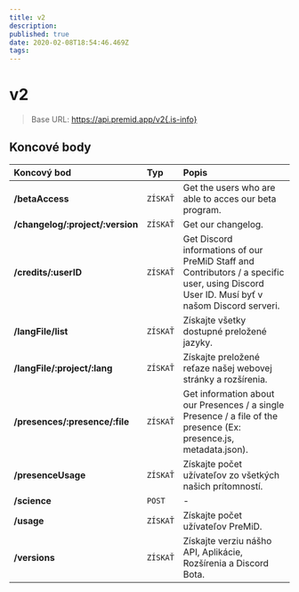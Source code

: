 ```yaml
---
title: v2
description:
published: true
date: 2020-02-08T18:54:46.469Z
tags:
---
```


# v2

> Base URL: https://api.premid.app/v2{.is-info}


## Koncové body

<table>
  <thead>
    <tr>
      <th style="text-align:left">Koncový bod</th>
      <th style="text-align:left">Typ</th>
      <th style="text-align:left">Popis</th>
    </tr>
  </thead>
  <tbody>
    <tr>
      <td style="text-align:left"><b>/betaAccess</b>
      </td>
      <td style="text-align:left"><code>ZÍSKAŤ</code></td>
      <td style="text-align:left">Get the users who are able to acces our beta program.</td>
    </tr>
    <tr>
      <td style="text-align:left"><b>/changelog/:project/:version</b>
      </td>
      <td style="text-align:left"><code>ZÍSKAŤ</code></td>
      <td style="text-align:left">Get our changelog.</td>
    </tr>
    <tr>
      <td style="text-align:left"><b>/credits/:userID</b>
      </td>
      <td style="text-align:left"><code>ZÍSKAŤ</code></td>
      <td style="text-align:left">Get Discord informations of our PreMiD Staff and Contributors / a specific user, using Discord User ID. Musí byť v našom Discord serveri.</td>
    </tr>
    <tr>
      <td style="text-align:left"><b>/langFile/list</b>
      </td>
      <td style="text-align:left"><code>ZÍSKAŤ</code></td>
      <td style="text-align:left">Získajte všetky dostupné preložené jazyky.</td>
    </tr>
    <tr>
      <td style="text-align:left"><b>/langFile/:project/:lang</b>
      </td>
      <td style="text-align:left"><code>ZÍSKAŤ</code></td>
      <td style="text-align:left">Získajte preložené reťaze našej webovej stránky a rozšírenia.</td>
    </tr>
    <tr>
      <td style="text-align:left"><b>/presences/:presence/:file</b>
      </td>
      <td style="text-align:left"><code>ZÍSKAŤ</code></td>
      <td style="text-align:left">Get information about our Presences / a single Presence / a file of the presence (Ex: presence.js, metadata.json).</td>
    </tr>
    <tr>
      <td style="text-align:left"><b>/presenceUsage</b>
      </td>
      <td style="text-align:left"><code>ZÍSKAŤ</code></td>
      <td style="text-align:left">Získajte počet užívateľov zo všetkých našich prítomností.</td>
    </tr>
    <tr>
      <td style="text-align:left"><b>/science</b>
      </td>
      <td style="text-align:left"><code>POST</code></td>
      <td style="text-align:left">-</td>
    </tr>
    <tr>
      <td style="text-align:left"><b>/usage</b>
      </td>
      <td style="text-align:left"><code>ZÍSKAŤ</code></td>
      <td style="text-align:left">Získajte počet užívateľov PreMiD.</td>
    </tr>
    <tr>
      <td style="text-align:left"><b>/versions</b>
      </td>
      <td style="text-align:left"><code>ZÍSKAŤ</code></td>
      <td style="text-align:left">Získajte verziu nášho API, Aplikácie, Rozšírenia a Discord Bota.</td>
    </tr>
  </tbody>
</table>

